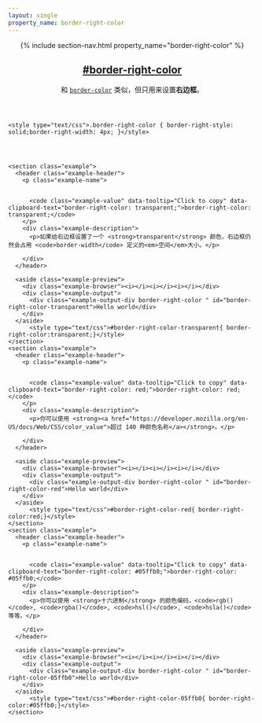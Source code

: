 ```yaml
---
layout: single
property_name: border-right-color
---
```


<section id="border-right-color" class="property">
  <header class="property-header">
    {% include section-nav.html property_name="border-right-color" %}
    <h2 class="property-name">
      <a href="{{site.url}}/#border-right-color"><span>#</span>border-right-color</a>
    </h2>
    <div class="property-description">
      <p>和 <code class="shorthand"><a href="http://cssreference.io/#border-color">border-color</a></code> 类似，但只用来设置<strong>右边框</strong>。</p>
    </div>
  </header>

    <style type="text/css">.border-right-color { border-right-style: solid;border-right-width: 4px; }</style>




    <section class="example">
      <header class="example-header">
        <p class="example-name">


          <code class="example-value" data-tooltip="Click to copy" data-clipboard-text="border-right-color: transparent;">border-right-color: transparent;</code>
        </p>
        <div class="example-description">
          <p>如果给右边框设置了一个 <strong>transparent</strong> 颜色，右边框仍然会占用 <code>border-width</code> 定义的<em>空间</em>大小。</p>

        </div>
      </header>

      <aside class="example-preview">
        <div class="example-browser"><i></i><i></i><i></i></div>
        <div class="example-output">
          <div class="example-output-div border-right-color " id="border-right-color-transparent">Hello world</div>
        </div>
      </aside>
          <style type="text/css">#border-right-color-transparent{ border-right-color:transparent;}</style>
    </section>
    <section class="example">
      <header class="example-header">
        <p class="example-name">


          <code class="example-value" data-tooltip="Click to copy" data-clipboard-text="border-right-color: red;">border-right-color: red;</code>
        </p>
        <div class="example-description">
          <p>你可以使用 <strong><a href="https://developer.mozilla.org/en-US/docs/Web/CSS/color_value">超过 140 种颜色名称</a></strong>。</p>

        </div>
      </header>

      <aside class="example-preview">
        <div class="example-browser"><i></i><i></i><i></i></div>
        <div class="example-output">
          <div class="example-output-div border-right-color " id="border-right-color-red">Hello world</div>
        </div>
      </aside>
          <style type="text/css">#border-right-color-red{ border-right-color:red;}</style>
    </section>
    <section class="example">
      <header class="example-header">
        <p class="example-name">


          <code class="example-value" data-tooltip="Click to copy" data-clipboard-text="border-right-color: #05ffb0;">border-right-color: #05ffb0;</code>
        </p>
        <div class="example-description">
          <p>你可以使用 <strong>十六进制</strong> 的颜色编码，<code>rgb()</code>, <code>rgba()</code>, <code>hsl()</code>, <code>hsla()</code> 等等。</p>

        </div>
      </header>

      <aside class="example-preview">
        <div class="example-browser"><i></i><i></i><i></i></div>
        <div class="example-output">
          <div class="example-output-div border-right-color " id="border-right-color-05ffb0">Hello world</div>
        </div>
      </aside>
          <style type="text/css">#border-right-color-05ffb0{ border-right-color:#05ffb0;}</style>
    </section>
</section>
